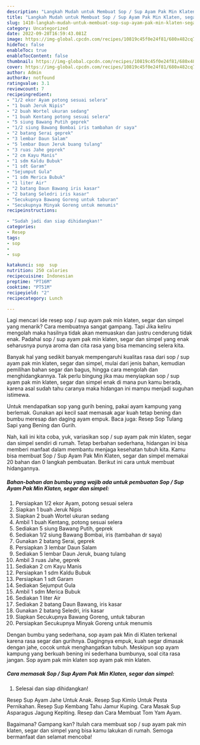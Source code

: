 ```yaml
---
description: "Langkah Mudah untuk Membuat Sop / Sup Ayam Pak Min Klaten, segar dan simpel yang Bikin Ngiler, Buat Buka Puasa Bisa Manjain Lidah"
title: "Langkah Mudah untuk Membuat Sop / Sup Ayam Pak Min Klaten, segar dan simpel yang Bikin Ngiler, Buat Buka Puasa Bisa Manjain Lidah"
slug: 1410-langkah-mudah-untuk-membuat-sop-sup-ayam-pak-min-klaten-segar-dan-simpel-yang-bikin-ngiler-buat-buka-puasa-bisa-manjain-lidah
category: Uncategorized
date: 2022-09-28T16:59:43.081Z
image: https://img-global.cpcdn.com/recipes/10819c45f0e24f81/680x482cq70/sop-sup-ayam-pak-min-klaten-segar-dan-simpel-foto-resep-utama.jpg
hideToc: false
enableToc: true
enableTocContent: false
thumbnail: https://img-global.cpcdn.com/recipes/10819c45f0e24f81/680x482cq70/sop-sup-ayam-pak-min-klaten-segar-dan-simpel-foto-resep-utama.jpg
cover: https://img-global.cpcdn.com/recipes/10819c45f0e24f81/680x482cq70/sop-sup-ayam-pak-min-klaten-segar-dan-simpel-foto-resep-utama.jpg
author: Admin
authorAv: notfound
ratingvalue: 3.1
reviewcount: 7
recipeingredient:
- "1/2 ekor Ayam potong sesuai selera"
- "1 buah Jeruk Nipis"
- "2 buah Wortel ukuran sedang"
- "1 buah Kentang potong sesuai selera"
- "5 siung Bawang Putih geprek"
- "1/2 siung Bawang Bombai iris tambahan dr saya"
- "2 batang Serai geprek"
- "3 lembar Daun Salam"
- "5 lembar Daun Jeruk buang tulang"
- "3 ruas Jahe geprek"
- "2 cm Kayu Manis"
- "1 sdm Kaldu Bubuk"
- "1 sdt Garam"
- "Sejumput Gula"
- "1 sdm Merica Bubuk"
- "1 liter Air"
- "2 batang Daun Bawang iris kasar"
- "2 batang Seledri iris kasar"
- "Secukupnya Bawang Goreng untuk taburan"
- "Secukupnya Minyak Goreng untuk menumis"
recipeinstructions:

- "Sudah jadi dan siap dihidangkan!"
categories:
- Resep
tags:
- sop
- 
- sup

katakunci: sop  sup 
nutrition: 250 calories
recipecuisine: Indonesian
preptime: "PT16M"
cooktime: "PT51M"
recipeyield: "2"
recipecategory: Lunch

---
```



Lagi mencari ide resep sop / sup ayam pak min klaten, segar dan simpel yang menarik? Cara membuatnya sangat gampang. Tapi Jika keliru mengolah maka hasilnya tidak akan memuaskan dan justru cenderung tidak enak. Padahal sop / sup ayam pak min klaten, segar dan simpel yang enak seharusnya punya aroma dan cita rasa yang bisa memancing selera kita.


Banyak hal yang sedikit banyak mempengaruhi kualitas rasa dari sop / sup ayam pak min klaten, segar dan simpel, mulai dari jenis bahan, kemudian pemilihan bahan segar dan bagus, hingga cara mengolah dan menghidangkannya. Tak perlu bingung jika mau menyiapkan sop / sup ayam pak min klaten, segar dan simpel enak di mana pun kamu berada, karena asal sudah tahu caranya maka hidangan ini mampu menjadi suguhan istimewa.

Untuk mendapatkan sop yang gurih bening, pakai ayam kampung yang berlemak. Gunakan api kecil saat memasak agar kuah tetap bening dan bumbu meresap dan daging ayam empuk. Baca juga: Resep Sop Tulang Sapi yang Bening dan Gurih.


Nah, kali ini kita coba, yuk, variasikan sop / sup ayam pak min klaten, segar dan simpel sendiri di rumah. Tetap berbahan sederhana, hidangan ini bisa memberi manfaat dalam membantu menjaga kesehatan tubuh kita. Kamu bisa membuat Sop / Sup Ayam Pak Min Klaten, segar dan simpel memakai 20 bahan dan 0 langkah pembuatan. Berikut ini cara untuk membuat hidangannya.

<!--inarticleads1-->

##### Bahan-bahan dan bumbu yang wajib ada untuk pembuatan Sop / Sup Ayam Pak Min Klaten, segar dan simpel:

1. Persiapkan 1/2 ekor Ayam, potong sesuai selera
1. Siapkan 1 buah Jeruk Nipis
1. Siapkan 2 buah Wortel ukuran sedang
1. Ambil 1 buah Kentang, potong sesuai selera
1. Sediakan 5 siung Bawang Putih, geprek
1. Sediakan 1/2 siung Bawang Bombai, iris (tambahan dr saya)
1. Gunakan 2 batang Serai, geprek
1. Persiapkan 3 lembar Daun Salam
1. Sediakan 5 lembar Daun Jeruk, buang tulang
1. Ambil 3 ruas Jahe, geprek
1. Sediakan 2 cm Kayu Manis
1. Persiapkan 1 sdm Kaldu Bubuk
1. Persiapkan 1 sdt Garam
1. Sediakan Sejumput Gula
1. Ambil 1 sdm Merica Bubuk
1. Sediakan 1 liter Air
1. Sediakan 2 batang Daun Bawang, iris kasar
1. Gunakan 2 batang Seledri, iris kasar
1. Siapkan Secukupnya Bawang Goreng, untuk taburan
1. Persiapkan Secukupnya Minyak Goreng untuk menumis


Dengan bumbu yang sederhana, sop ayam pak Min di Klaten terkenal karena rasa segar dan gurihnya. Dagingnya empuk, kuah segar dimasak dengan jahe, cocok untuk menghangatkan tubuh. Meskipun sop ayam kampung yang berkuah bening ini sederhana bumbunya, soal cita rasa jangan. Sop ayam pak min klaten sop ayam pak min klaten. 

<!--inarticleads2-->

##### Cara memasak Sop / Sup Ayam Pak Min Klaten, segar dan simpel:


1. Selesai dan siap dihidangkan!

Resep Sup Ayam Jahe Untuk Anak. Resep Sup Kimlo Untuk Pesta Pernikahan. Resep Sup Kembang Tahu Jamur Kuping. Cara Masak Sup Asparagus Jagung Kepiting. Resep dan Cara Membuat Tom Yam Ayam. 

Bagaimana? Gampang kan? Itulah cara membuat sop / sup ayam pak min klaten, segar dan simpel yang bisa kamu lakukan di rumah. Semoga bermanfaat dan selamat mencoba!
